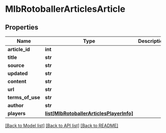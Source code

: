 # MlbRotoballerArticlesArticle

## Properties
Name | Type | Description | Notes
------------ | ------------- | ------------- | -------------
**article_id** | **int** |  | [optional] 
**title** | **str** |  | [optional] 
**source** | **str** |  | [optional] 
**updated** | **str** |  | [optional] 
**content** | **str** |  | [optional] 
**url** | **str** |  | [optional] 
**terms_of_use** | **str** |  | [optional] 
**author** | **str** |  | [optional] 
**players** | [**list[MlbRotoballerArticlesPlayerInfo]**](MlbRotoballerArticlesPlayerInfo.md) |  | [optional] 

[[Back to Model list]](../README.md#documentation-for-models) [[Back to API list]](../README.md#documentation-for-api-endpoints) [[Back to README]](../README.md)

